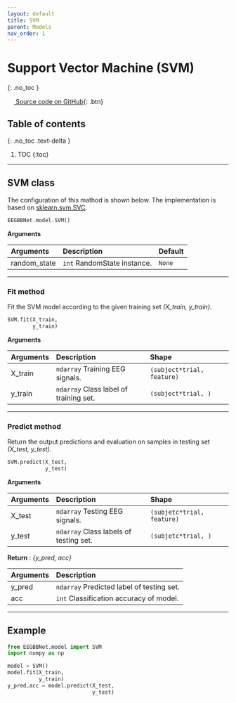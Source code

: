 ```yaml
---
layout: default
title: SVM
parent: Models
nav_order: 1
---
```


# Support Vector Machine (SVM)
{: .no_toc }

[<img src="https://min2net.github.io/assets/images/github.png" width="15" height="15"> Source code on GitHub](xxx){: .btn}

## Table of contents
{: .no_toc .text-delta }

1. TOC
{:toc}

---

## SVM class
The configuration of this mathod is shown below. The implementation is based on [sklearn.svm.SVC](https://scikit-learn.org/stable/modules/generated/sklearn.svm.SVC.html).

```py
EEGBBNet.model.SVM()
```
**Arguments** 

| Arguments | Description | Default|
|:----------|:------------|:-------|
| random_state  | `int` RandomState instance.                   | `None`    |

---

### Fit method
Fit the SVM model according to the given training set *(X_train, y_train)*. 

```py
SVM.fit(X_train,
        y_train)
```

**Arguments**

| Arguments | Description | Shape |
|:---|:----|:---|
|X_train   | `ndarray` Training EEG signals.        | `(subject*trial, feature)` |
|y_train   | `ndarray` Class label of training set. | `(subject*trial, )`              |

---

### Predict method
Return the output predictions and evaluation on samples in testing set *(X_test, y_test)*.

```py
SVM.predict(X_test, 
            y_test)
```
 
 **Arguments**

| Arguments | Description | Shape |
|:---|:----|:---|
|X_test     | `ndarray` Testing EEG signals.            | `(subjetc*trial, feature)`    |
|y_test     | `ndarray` Class labels of testing set.    | `(subjetc*trial, )`              |

**Return** : *{y_pred, acc}* 

| Arguments | Description |
|:---|:---|
|y_pred | `ndarray` Predicted label of testing set.     |
|acc    | `int` Classification accuracy of model.       |

---

## Example

```py
from EEGBBNet.model import SVM
import numpy as np

model = SVM()
model.fit(X_train, 
          y_train)
y_pred,acc = model.predict(X_test, 
                           y_test)
```